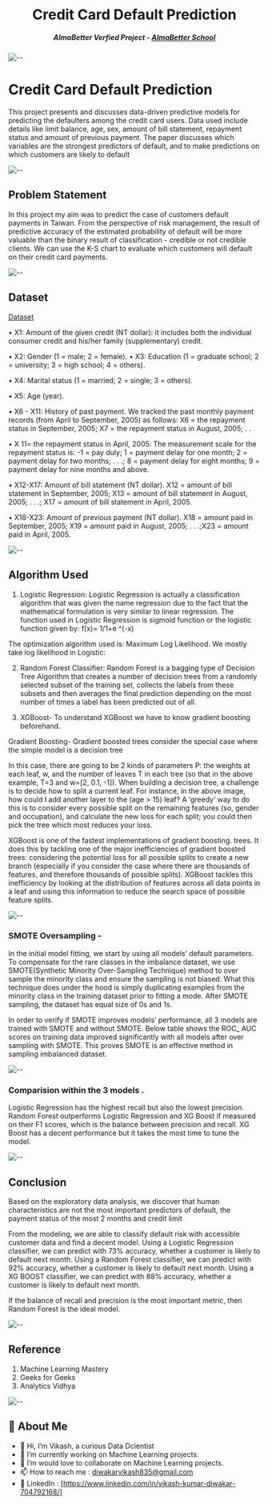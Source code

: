 <h1 align="center"> Credit Card Default Prediction</h1>
<h5 align="center"> AlmaBetter Verfied Project - <a href="https://www.almabetter.com/"> AlmaBetter School </a> </h5>

![--](https://raw.githubusercontent.com/andreasbm/readme/master/assets/lines/rainbow.png)


# Credit Card Default Prediction

This project presents and discusses data-driven predictive models for predicting the defaulters among the credit card users. Data used include details like limit balance, age, sex, amount of bill statement, repayment status and amount of previous payment. The paper discusses which variables are the strongest predictors of default, and to make predictions on which customers are likely to default

![--](https://raw.githubusercontent.com/andreasbm/readme/master/assets/lines/rainbow.png)


## Problem Statement 

In this project my aim was to predict the case of customers default payments in Taiwan. From the perspective of risk management, the result of predictive accuracy of the estimated probability of default will be more valuable than the binary result of classification - credible or not credible clients. We can use the K-S chart to evaluate which customers will default on their credit card payments.

![--](https://raw.githubusercontent.com/andreasbm/readme/master/assets/lines/rainbow.png)

## Dataset
[Dataset](https://docs.google.com/spreadsheets/d/1J0Ja4eSrXtkZtjLt2evDqiJJnc1k2T-Z/edit?usp=sharing&ouid=108383443908656099857&rtpof=true&sd=true)

• X1: Amount of the given credit (NT dollar): it includes both the individual consumer credit and his/her family (supplementary) credit. 

• X2: Gender (1 = male; 2 = female). 
• X3: Education (1 = graduate school; 2 = university; 3 = high school; 4 = others). 

• X4: Marital status (1 = married; 2 = single; 3 = others). 

• X5: Age (year). 

• X6 - X11: History of past payment. We tracked the past monthly payment records (from April to September, 2005) as follows: X6 = the repayment status in September, 2005; X7 = the repayment status in August, 2005; . .

• X 11= the repayment status in April, 2005. The measurement scale for the repayment status is: -1 = pay duly; 1 = payment delay for one month; 2 = payment delay for two months; . . .; 8 = payment delay for eight months; 9 = payment delay for nine months and above. 

• X12-X17: Amount of bill statement (NT dollar). X12 = amount of bill statement in September, 2005; X13 = amount of bill statement in August, 2005; . . .; X17 = amount of bill statement in April, 2005.

• X18-X23: Amount of previous payment (NT dollar). X18 = amount paid in September, 2005; X19 = amount paid in August, 2005; . . .;X23 = amount paid in April, 2005. 

![--](https://raw.githubusercontent.com/andreasbm/readme/master/assets/lines/rainbow.png)

## Algorithm Used
1.	Logistic Regression:
Logistic Regression is actually a classification algorithm that was given the name regression due to the fact that the mathematical formulation is very similar to linear regression.
The function used in Logistic Regression is sigmoid function or the logistic function given by:
		f(x)= 1/1+e ^(-x)
 

The optimization algorithm used is: Maximum Log Likelihood. We mostly take log likelihood in Logistic:
 

2.	Random Forest Classifier:
Random Forest is a bagging type of Decision Tree Algorithm that creates a number of decision trees from a randomly selected subset of the training set, collects the labels from these subsets and then averages the final prediction depending on the most number of times a label has been predicted out of all.
 



3.	XGBoost-
To understand XGBoost we have to know gradient boosting beforehand. 

Gradient Boosting- 
Gradient boosted trees consider the special case where the simple model is a decision tree
 
In this case, there are going to be 2 kinds of parameters P: the weights at each leaf, w, and the number of leaves T in each tree (so that in the above example, T=3 and w=[2, 0.1, -1]).
When building a decision tree, a challenge is to decide how to split a current leaf. For instance, in the above image, how could I add another layer to the (age > 15) leaf? A ‘greedy’ way to do this is to consider every possible split on the remaining features (so, gender and occupation), and calculate the new loss for each split; you could then pick the tree which most reduces your loss.

XGBoost is one of the fastest implementations of gradient boosting. trees. It does this by tackling one of the major inefficiencies of gradient boosted trees: considering the potential loss for all possible splits to create a new branch (especially if you consider the case where there are thousands of features, and therefore thousands of possible splits). XGBoost tackles this inefficiency by looking at the distribution of features across all data points in a leaf and using this information to reduce the search space of possible feature splits.

![--](https://raw.githubusercontent.com/andreasbm/readme/master/assets/lines/rainbow.png)

### SMOTE Oversampling -
In the initial model fitting, we start by using all models’ default parameters. To compensate for the rare classes in the imbalance dataset, we use SMOTE(Synthetic Minority Over-Sampling Technique) method to over sample the minority class and ensure the sampling is not biased. What this technique does under the hood is simply duplicating examples from the minority class in the training dataset prior to fitting a mode. After SMOTE sampling, the dataset has equal size of 0s and 1s. 

In order to verify if SMOTE improves models’ performance, all 3 models are trained with SMOTE and without SMOTE. Below table shows the ROC_ AUC scores on training data improved significantly with all models after over sampling with SMOTE. This proves SMOTE is an effective method in sampling imbalanced dataset.

![--](https://raw.githubusercontent.com/andreasbm/readme/master/assets/lines/rainbow.png)

### Comparision within the 3 models . 
Logistic Regression has the highest recall but also the lowest precision. Random Forest outperforms Logistic Regression and XG Boost if measured on their F1 scores, which is the balance between precision and recall. XG Boost has a decent performance but it takes the most time to tune the model.

![--](https://raw.githubusercontent.com/andreasbm/readme/master/assets/lines/rainbow.png)

## Conclusion
Based on the exploratory data analysis, we discover that human characteristics are not the most important predictors of default, the payment status of the most 2 months and credit limit 

From the modeling, we are able to classify default risk with accessible customer data and find a decent model. Using a Logistic Regression classifier, we can predict with 73% accuracy, whether a customer is likely to default next month. Using a Random Forest classifier, we can predict with 92% accuracy, whether a customer is likely to default next month. Using a XG BOOST classifier, we can predict with 88% accuracy, whether a customer is likely to default next month. 

If the balance of recall and precision is the most important metric, then Random Forest is the ideal model. 

![--](https://raw.githubusercontent.com/andreasbm/readme/master/assets/lines/rainbow.png)

## Reference
1. Machine Learning Mastery 
2. Geeks for Geeks 
3. Analytics Vidhya

![--](https://raw.githubusercontent.com/andreasbm/readme/master/assets/lines/rainbow.png)

## 🚀 About Me


- 👋 Hi, I’m Vikash, a curious Data Dcientist
- 👀 I’m currently working on Machine Learning projects.
- 💞️ I’m would love to collaborate on Machine Learning projects.
- 📫 How to reach me : diwakarvikash835@gmail.com
- 👀 LinkedIn : [https://www.linkedin.com/in/vikash-kumar-diwakar-704792168/]
